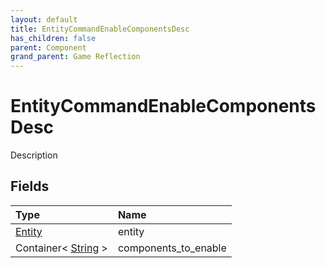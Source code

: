 ```yaml
---
layout: default
title: EntityCommandEnableComponentsDesc
has_children: false
parent: Component
grand_parent: Game Reflection
---
```

# EntityCommandEnableComponentsDesc
Description 

## Fields

| Type | Name |
|:----------|:--------------|
| [Entity](/riftbreaker-wiki/docs/game-reflection/classes/entity/) | entity |
| Container< [String](/riftbreaker-wiki/docs/game-reflection/components/string/) > | components_to_enable |

